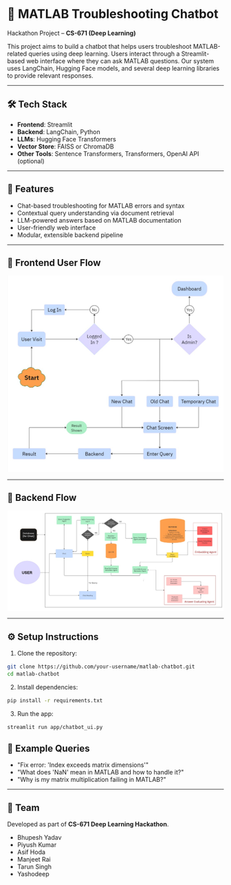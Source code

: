 # 🤖 MATLAB Troubleshooting Chatbot

Hackathon Project – **CS-671 (Deep Learning)**

This project aims to build a chatbot that helps users troubleshoot MATLAB-related queries using deep learning. Users interact through a Streamlit-based web interface where they can ask MATLAB questions. Our system uses LangChain, Hugging Face models, and several deep learning libraries to provide relevant responses.

---

## 🛠️ Tech Stack

- **Frontend**: Streamlit
- **Backend**: LangChain, Python
- **LLMs**: Hugging Face Transformers
- **Vector Store**: FAISS or ChromaDB
- **Other Tools**: Sentence Transformers, Transformers, OpenAI API (optional)

---

## 🚀 Features

- Chat-based troubleshooting for MATLAB errors and syntax
- Contextual query understanding via document retrieval
- LLM-powered answers based on MATLAB documentation
- User-friendly web interface
- Modular, extensible backend pipeline

---

## 🧩 Frontend User Flow

![Frontend User Flow 1](Frontend_UI.jpg)


---

## 🔧 Backend Flow

![Backend Flowchart](Backend.jpg)

---

## ⚙️ Setup Instructions

1. Clone the repository:

```bash
git clone https://github.com/your-username/matlab-chatbot.git
cd matlab-chatbot
```
2. Install dependencies:

```bash
pip install -r requirements.txt
```

3. Run the app:

```bash
streamlit run app/chatbot_ui.py
```

## 📄 Example Queries
- "Fix error: 'Index exceeds matrix dimensions'"
- "What does 'NaN' mean in MATLAB and how to handle it?"
- "Why is my matrix multiplication failing in MATLAB?"
---

## 👥 Team

Developed as part of **CS-671 Deep Learning Hackathon**.

- Bhupesh Yadav
- Piyush Kumar
- Asif Hoda
- Manjeet Rai
- Tarun Singh
- Yashodeep
